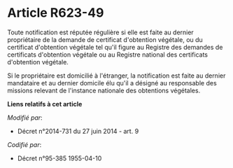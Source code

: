 # Article R623-49

Toute notification est réputée régulière si elle est faite au dernier propriétaire de la demande de certificat d'obtention
végétale, ou du certificat d'obtention végétale tel qu'il figure au Registre des demandes de certificats d'obtention végétale
ou au Registre national des certificats d'obtention végétale.

Si le propriétaire est domicilié à l'étranger, la notification est faite au dernier mandataire et au dernier domicile élu
qu'il a désigné au responsable des missions relevant de l'instance nationale des obtentions végétales.

**Liens relatifs à cet article**

_Modifié par_:

  - Décret n°2014-731 du 27 juin 2014 - art. 9

_Codifié par_:

  - Décret n°95-385 1955-04-10
